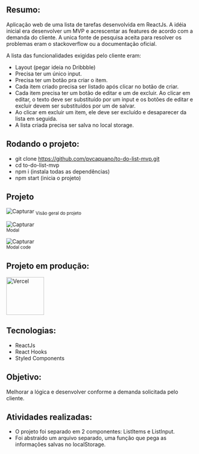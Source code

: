 ## Resumo: 

Aplicação web de uma lista de tarefas desenvolvida em ReactJs. A idéia inicial era desenvolver um MVP e acrescentar as features de acordo com a demanda do cliente. A unica fonte de pesquisa aceita para resolver os problemas eram o stackoverflow ou a documentação oficial. 

A lista das funcionalidades exigidas pelo cliente eram:

* Layout (pegar ideia no Dribbble)
* Precisa ter um único input.
* Precisa ter um botão pra criar o item.
* Cada item criado precisa ser listado após clicar no botão de criar.
* Cada item precisa ter um botão de editar e um de excluir. Ao clicar em editar, o texto deve ser substituído por um input e os botões de editar e excluir devem ser substituídos por um de salvar.
* Ao clicar em excluir um item, ele deve ser excluído e desaparecer da lista em seguida.
* A lista criada precisa ser salva no local storage.

## Rodando o projeto:

* git clone https://github.com/pvcapuano/to-do-list-mvp.git
* cd to-do-list-mvp
* npm i (instala todas as dependências)
* npm start (inicia o projeto)

## Projeto

![Capturar](https://user-images.githubusercontent.com/10540844/188947746-15275c99-337d-4c75-81c6-fd8f86d4ae40.JPG)
<sub>Visão geral do projeto</sub>

![Capturar](https://user-images.githubusercontent.com/10540844/188947846-f77b6812-b648-4634-99e1-aa1f89284349.JPG)<br>
<sub>Modal</sub>

![Capturar](https://user-images.githubusercontent.com/10540844/188947974-7823d343-a8fa-48c2-b0f9-f2245c687b74.JPG)<br>
<sub>Modal code</sub>

## Projeto em produção:

<p>
 <a href="to-do-list-mvp-pi.vercel.app" target="_blank"> 
  <img src="https://ml.globenewswire.com/Resource/Download/3a54c241-a668-4c94-9747-3d3da9da3bf2?size=2" alt="Vercel" width="100"/> 
 </a>
</p>

## Tecnologias:

* ReactJs
* React Hooks
* Styled Components

## Objetivo:

Melhorar a lógica e desenvolver conforme a demanda solicitada pelo cliente. 

## Atividades realizadas:

* O projeto foi separado em 2 componentes: ListItems e ListInput. 
* Foi abstraido um arquivo separado, uma função que pega as informações salvas no localStorage.
 
